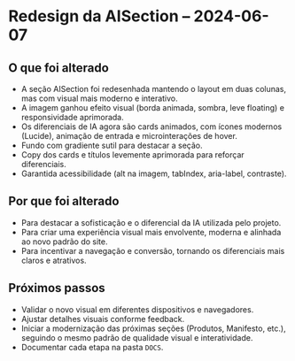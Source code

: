 # Redesign da AISection – 2024-06-07

## O que foi alterado
- A seção AISection foi redesenhada mantendo o layout em duas colunas, mas com visual mais moderno e interativo.
- A imagem ganhou efeito visual (borda animada, sombra, leve floating) e responsividade aprimorada.
- Os diferenciais de IA agora são cards animados, com ícones modernos (Lucide), animação de entrada e microinterações de hover.
- Fundo com gradiente sutil para destacar a seção.
- Copy dos cards e títulos levemente aprimorada para reforçar diferenciais.
- Garantida acessibilidade (alt na imagem, tabIndex, aria-label, contraste).

## Por que foi alterado
- Para destacar a sofisticação e o diferencial da IA utilizada pelo projeto.
- Para criar uma experiência visual mais envolvente, moderna e alinhada ao novo padrão do site.
- Para incentivar a navegação e conversão, tornando os diferenciais mais claros e atrativos.

## Próximos passos
- Validar o novo visual em diferentes dispositivos e navegadores.
- Ajustar detalhes visuais conforme feedback.
- Iniciar a modernização das próximas seções (Produtos, Manifesto, etc.), seguindo o mesmo padrão de qualidade visual e interatividade.
- Documentar cada etapa na pasta `DOCS`. 